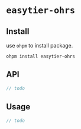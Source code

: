 # `easytier-ohrs`

## Install

use `ohpm` to install package.

```shell
ohpm install easytier-ohrs
```

## API

```ts
// todo
```

## Usage

```ts
// todo
```

